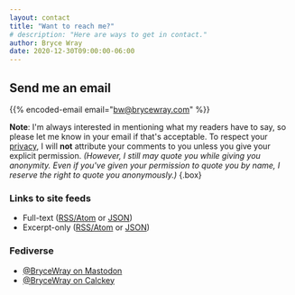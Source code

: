 ```yaml
---
layout: contact
title: "Want to reach me?"
# description: "Here are ways to get in contact."
author: Bryce Wray
date: 2020-12-30T09:00:00-06:00
---
```


## Send me an email

{{% encoded-email email="bw@brycewray.com" %}}

**Note**: I'm always interested in mentioning what my readers have to say, so please let me know in your email if that's acceptable. To respect your [privacy](/privacy/), I will **not** attribute your comments to you unless you give your explicit permission. *(However, I still may quote you while giving you anonymity. Even if you've given your permission to quote you by name, I reserve the right to quote you anonymously.)*
{.box}

### Links to site feeds

- Full-text ([RSS/Atom](/index.xml) or [JSON](/index.json))
- Excerpt-only ([RSS/Atom](/index-excerpts.xml) or [JSON](/index-excerpts.json))

### Fediverse

- <a rel="me" title="Mastodon" href="https://mastodon.social/@BryceWray" rel="noopener">@BryceWray on Mastodon</a>
- <a rel="me" title="Calckey" href="https://calckey.social/@BryceWray" rel="noopener">@BryceWray on Calckey</a>
